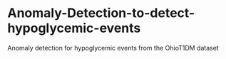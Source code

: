 # Anomaly-Detection-to-detect-hypoglycemic-events
Anomaly detection for hypoglycemic events from the OhioT1DM dataset
